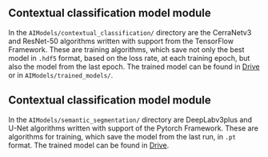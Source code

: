 ## Contextual classification model module
In the `AIModels/contextual_classification/` directory are the CerraNetv3 and ResNet-50 algorithms written with support from the TensorFlow Framework. These are training algorithms, which save not only the best model in `.hdf5` format, based on the loss rate, at each training epoch, but also the model from the last epoch. The trained model can be found in [Drive](https://drive.google.com/drive/folders/1Dl-VZO95KNmdjjxx_7220sndU0Vje3RP) or in `AIModels/trained_models/`.

## Contextual classification model module
In the `AIModels/semantic_segmentation/` directory are DeepLabv3plus and U-Net algorithms written with support of the Pytorch Framework. These are algorithms for training, which save the model from the last run, in `.pt` format. The trained model can be found in [Drive](https://drive.google.com/drive/folders/1Dl-VZO95KNmdjjxx_7220sndU0Vje3RP).
